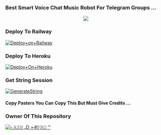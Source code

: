 ### Best Smart Voice Chat Music Robot For Telegram Groups ...


<p align="center"><a href="https://t.me/dreambotsupdates"><img src="https://te.legra.ph/file/e0a99bc975fa51f13b53f.jpg"></a></p>




### Deploy To Railway

[![Deploy+on+Railway](https://railway.app/button.svg)](https://railway.app/new/template?template=https://github.com/dreambotsproduction/NEW-MUSIC&envs=API_ID,API_HASH,BOT_TOKEN,STRING_SESSION)


### Deploy To Heroku

[![Deploy+On+Heroku](https://www.herokucdn.com/deploy/button.svg)](https://heroku.com/deploy?template=https://github.com/AdityaCheats/AdityaPlayer)



### Get String Session

[![GenerateString](https://img.shields.io/badge/repl.it-generateString-yellowgreen)](https://replit.com/@AdityaHalder/StringSession)



#### Copy Pasters You Can Copy This But Must Give Credits ...

### Owner Of This Repository
[![𐏓 𝙰𝚂𝙷 ₓD ➢#𝙿𝚁𝙾 ™](https://te.legra.ph/file/57453493d39163b3a2b1b.jpg)](https://t.me/Ash_xd_pr0)
